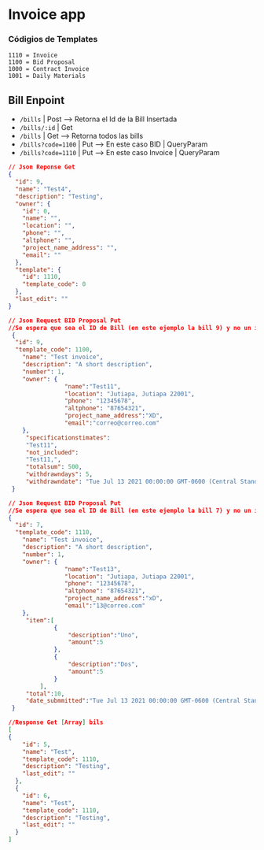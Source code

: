 # Invoice app

### Códigios de Templates

```
1110 = Invoice
1100 = Bid Proposal
1000 = Contract Invoice
1001 = Daily Materials
```

## Bill Enpoint

- `/bills` | Post --> Retorna el Id de la Bill Insertada
- `/bills/:id` | Get
- `/bills` | Get --> Retorna todos las bills
- `/bills?code=1100` | Put  --> En este caso BID | QueryParam
- `/bills?code=1110` | Put  --> En este caso Invoice | QueryParam

```json
// Json Reponse Get
{
  "id": 9,
  "name": "Test4",
  "description": "Testing",
  "owner": {
    "id": 0,
    "name": "",
    "location": "",
    "phone": "",
    "altphone": "",
    "project_name_address": "",
    "email": ""
  },
  "template": {
    "id": 1110,
    "template_code": 0
  },
  "last_edit": ""
}
```

```json
// Json Request BID Proposal Put
//Se espera que sea el ID de Bill (en este ejemplo la bill 9) y no un id generado para el BID
 {
  "id": 9, 
  "template_code": 1100,
	"name": "Test invoice",
	"description": "A short description",
	"number": 1,
    "owner": {
 				"name":"Test11",
				"location": "Jutiapa, Jutiapa 22001",
				"phone": "12345678",
				"altphone": "87654321",
				"project_name_address":"XD",
				"email":"correo@correo.com"
    },
     "specificationstimates":
     "Test11",
     "not_included":
     "Test11,",
     "totalsum": 500,
     "withdrawndays": 5,
     "withdrawndate": "Tue Jul 13 2021 00:00:00 GMT-0600 (Central Standard Time)"
 }
```

```json
// Json Request BID Proposal Put
//Se espera que sea el ID de Bill (en este ejemplo la bill 7) y no un id generado para el Invoice 
{
  "id": 7, 
  "template_code": 1110,
	"name": "Test invoice",
	"description": "A short description",
	"number": 1,
    "owner": {
 				"name":"Test13",
				"location": "Jutiapa, Jutiapa 22001",
				"phone": "12345678",
				"altphone": "87654321",
				"project_name_address":"xD",
				"email":"13@correo.com"
    },
     "item":[
			 {
				 "description":"Uno",
				 "amount":5
			 },
			 {
				 "description":"Dos",
				 "amount":5
			 }
		 ],
	 "total":10,
	 "date_submmitted":"Tue Jul 13 2021 00:00:00 GMT-0600 (Central Standard Time)"
 }
```

```json
//Response Get [Array] bils
[
{
    "id": 5,
    "name": "Test",
    "template_code": 1110,
    "description": "Testing",
    "last_edit": ""
  },
  {
    "id": 6,
    "name": "Test",
    "template_code": 1110,
    "description": "Testing",
    "last_edit": ""
  }
]
```

